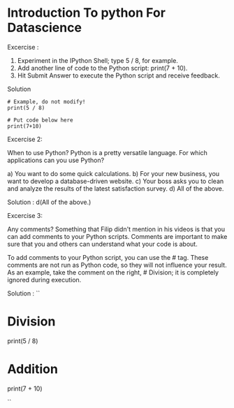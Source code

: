 # Introduction To python For Datascience

Excercise :

1) Experiment in the IPython Shell; type 5 / 8, for example.
2) Add another line of code to the Python script: print(7 + 10).
3) Hit Submit Answer to execute the Python script and receive feedback.

Solution
````
# Example, do not modify!
print(5 / 8)

# Put code below here
print(7+10)

````

Excercise 2:

When to use Python?
Python is a pretty versatile language. For which applications can you use Python?

a) You want to do some quick calculations.
b) For your new business, you want to develop a database-driven website.
c) Your boss asks you to clean and analyze the results of the latest satisfaction survey.
d) All of the above.

Solution : d(All of the above.)

Excercise 3:

Any comments?
Something that Filip didn't mention in his videos is that you can add comments to your Python scripts. Comments are important to make sure that you and others can understand what your code is about.

To add comments to your Python script, you can use the # tag. These comments are not run as Python code, so they will not influence your result. As an example, take the comment on the right, # Division; it is completely ignored during execution.

Solution : 
``
# Division
print(5 / 8)

# Addition
print(7 + 10)

``
